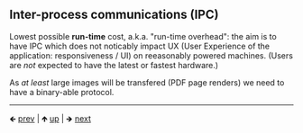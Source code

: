 

## Inter-process communications (IPC)

Lowest possible **run-time** cost, a.k.a. "run-time overhead": the aim is to have IPC which does not noticably impact UX (User Experience of the application: responsiveness / UI) on reeasonably powered machines. (Users are *not* expected to have the latest or fastest hardware.)

As *at least* large images will be transfered (PDF page renders) we need to have a binary-able protocol.















	
----

🡸 [prev](./0002-intent.md)  |  🡹 [up](./0002-intent.md)  |  🡺 [next](./0004-programming-languages-used-intent-and-purposes.md)
